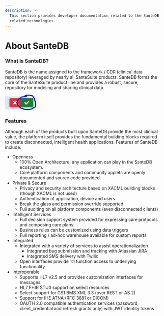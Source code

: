 ```yaml
---
description: >-
  This section provides developer documentation related to the SanteDB CDR and
  related technologies.
---
```


# About SanteDB

### What is SanteDB?

SanteDB is the name assigned to the framework / CDR \(clinical data repository\) leveraged by nearly all SanteSuite products. SanteDB forms the core of the SanteSuite product line and provides a robust, secure, repository for modeling and sharing clinical data.

![Figure 1 - SanteDB and SanteSuite](../../.gitbook/assets/image%20%2836%29.png)

### Features

Although each of the products built upon SanteDB provide the most clinical value, the platform itself provides the fundamental building blocks required to create disconnected, intelligent health applications. Features of SanteDB include:

* Openness
  * 100% Open Architecture, any application can play in the SanteDB ecosystem.
  * Core platform components and community applets are openly documented and source code provided.
* Private & Secure
  * Privacy and security architecture based on XACML building blocks \(though XACML is not used\)
  * Authentication of application, device and users
  * Break the glass and permission override supported
  * Full auditing on all platform components \(even disconnected clients\)
* Intelligent Services
  * Full decision support system provided for expressing care protocols and composing care plans.
  * Business rules can be customized using data triggers
  * Full reporting / ad-hoc warehouse available for custom reports
* Integrated
  * Integrated with a variety of services to assist operationalization
    * Integrated bug submission and tracking with Atlassian JIRA
    * Integrated SMS delivery with Twilio
  * Open interfaces provide 1:1 function access to underlying functionality.
* Interoperable
  * Supports HL7 v2.5 and provides customization interfaces for messages
  * HL7 FHIR STU3 support on select resources
  * Select support for GS1 BMS XML 3.3 \(over REST or AS.2\)
  * Support for IHE ATNA \(RFC 3881 or DICOM\)
  * OAUTH 2.0 compatible authentication services \(password, client\_credential and refresh grants only\) with JWT identity tokens

